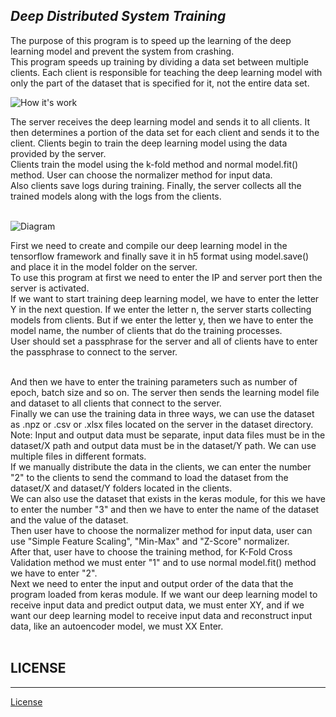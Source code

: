 <h2><i>Deep Distributed System Training</i></h2>

The purpose of this program is to speed up the learning of the deep learning model and prevent the system from crashing.<br>
This program speeds up training by dividing a data set between multiple clients.
Each client is responsible for teaching the deep learning model with only the part of the dataset that is specified for it, not the entire data set.<br>

<img src="https://github.com/AntonioMinkowski/Deep-Distributed-Training-Systems/blob/main/how_it_works.png" alt="How it's work" title="deep distributed system training"></img>

The server receives the deep learning model and sends it to all clients.
It then determines a portion of the data set for each client and sends it to the client.
Clients begin to train the deep learning model using the data provided by the server.<br>
Clients train the model using the k-fold method and normal model.fit() method.
User can choose the normalizer method for input data.<br>
Also clients save logs during training.
Finally, the server collects all the trained models along with the logs from the clients.<br><br>

<img src="https://github.com/AntonioMinkowski/Deep-Distributed-Training-Systems/blob/main/simple_diagram.jpeg" alt="Diagram" title="deep distributed system training diagram"></img>

First we need to create and compile our deep learning model in the tensorflow framework and finally save it in h5 format using model.save() and place it in the model folder on the server.<br>
To use this program at first we need to enter the IP and server port then the server is activated.<br>
If we want to start training deep learning model, we have to enter the letter Y in the next question. If we enter the letter n, the server starts collecting models from clients.
But if we enter the letter y, then we have to enter the model name, the number of clients that do the training processes.<br>
User should set a passphrase for the server and all of clients have to enter the passphrase to connect to the server.<br><br>

And then we have to enter the training parameters such as number of epoch, batch size and so on.
The server then sends the learning model file and dataset to all clients that connect to the server.<br>
Finally we can use the training data in three ways, we can use the dataset as .npz or .csv or .xlsx files located on the server in the dataset directory.<br> 
Note: Input and output data must be separate, input data files must be in the dataset/X path and output data must be in the dataset/Y path.
We can use multiple files in different formats.<br>
If we manually distribute the data in the clients, we can enter the number "2" to the clients to send the command to load the dataset from the dataset/X and dataset/Y folders located in the clients.<br>
We can also use the dataset that exists in the keras module, for this we have to enter the number "3" and then we have to enter the name of the dataset and the value of the dataset.<br>
Then user have to choose the normalizer method for input data, user can use "Simple Feature Scaling", "Min-Max" and "Z-Score" normalizer.<br>
After that, user have to choose the training method, for K-Fold Cross Validation method we must enter "1" and to use normal model.fit() method we have to enter "2".<br>
Next we need to enter the input and output order of the data that the program loaded from keras module.
If we want our deep learning model to receive input data and predict output data, we must enter XY, and if we want our deep learning model to receive input data and reconstruct input data, like an autoencoder model, we must XX Enter.<br><br>

<h2>LICENSE</h2>
<hr>
<a href='https://github.com/AntonioMinkowski/Deep-Distributed-Training-Systems/blob/main/LICENSE'> License </a>